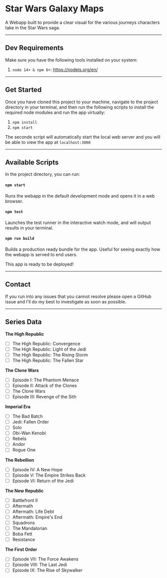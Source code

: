 # Star Wars Galaxy Maps

A Webapp built to provide a clear visual for the various journeys characters take in the Star Wars saga.

---

## Dev Requirements

Make sure you have the following tools installed on your system:

1. `node 14+ & npm 6+`: https://nodejs.org/en/

---

## Get Started

Once you have cloned this project to your machine, navigate to the project directory in your terminal, and then run the following scripts to install the required node modules and run the app virtually:

1. `npm install`
2. `npm start`

The seconde script will automatically start the local web server and you will be able to view the app at `localhost:3000`

---

## Available Scripts

In the project directory, you can run:

#### `npm start`

Runs the webapp in the default development mode and opens it in a web browser.

#### `npm test`

Launches the test runner in the interactive watch mode, and will output results in your terminal.

#### `npm run build`

Builds a production ready bundle for the app. Useful for seeing exactly how the webapp is served to end users.

This app is ready to be deployed!

---

## Contact

If you run into any issues that you cannot resolve please open a GitHub issue and I'll do my best to investigate as soon as possible. 

---

## Series Data

**The High Republic**
- [ ] The High Republic: Convergence
- [ ] The High Republic: Light of the Jedi
- [ ] The High Republic: The Rising Storm
- [ ] The High Republic: The Fallen Star

**The Clone Wars**
- [ ] Episode I: The Phantom Menace
- [ ] Episode II: Attack of the Clones
- [ ] The Clone Wars
- [ ] Episode III: Revenge of the Sith

**Imperial Era**
- [ ] The Bad Batch
- [ ] Jedi: Fallen Order
- [ ] Solo
- [ ] Obi-Wan Kenobi
- [ ] Rebels
- [ ] Andor
- [ ] Rogue One

**The Rebellion**
- [ ] Episode IV: A New Hope
- [ ] Episode V: The Empire Strikes Back
- [ ] Episode VI: Return of the Jedi

**The New Republic**
- [ ] Battlefront II
- [ ] Aftermath
- [ ] Aftermath: Life Debt
- [ ] Aftermath: Empire's End
- [ ] Squadrons
- [ ] The Mandalorian
- [ ] Boba Fett
- [ ] Resistance

**The First Order**
- [ ] Episode VII: The Force Awakens
- [ ] Episode VIII: The Last Jedi
- [ ] Episode IX: The Rise of Skywalker